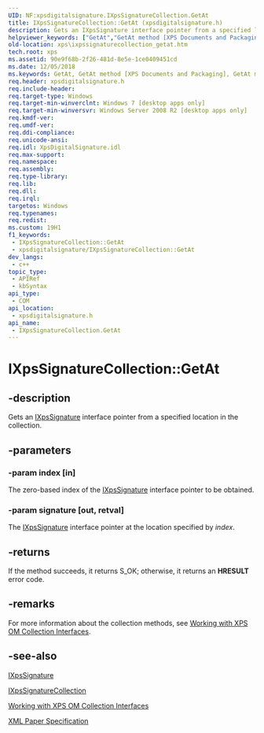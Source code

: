 ```yaml
---
UID: NF:xpsdigitalsignature.IXpsSignatureCollection.GetAt
title: IXpsSignatureCollection::GetAt (xpsdigitalsignature.h)
description: Gets an IXpsSignature interface pointer from a specified location in the collection.
helpviewer_keywords: ["GetAt","GetAt method [XPS Documents and Packaging]","GetAt method [XPS Documents and Packaging]","IXpsSignatureCollection interface","IXpsSignatureCollection interface [XPS Documents and Packaging]","GetAt method","IXpsSignatureCollection.GetAt","IXpsSignatureCollection::GetAt","xps.ixpssignaturecollection_getat","xpsdigitalsignature/IXpsSignatureCollection::GetAt"]
old-location: xps\ixpssignaturecollection_getat.htm
tech.root: xps
ms.assetid: 90e9f68b-2f26-481d-8e5e-1ce0409451cd
ms.date: 12/05/2018
ms.keywords: GetAt, GetAt method [XPS Documents and Packaging], GetAt method [XPS Documents and Packaging],IXpsSignatureCollection interface, IXpsSignatureCollection interface [XPS Documents and Packaging],GetAt method, IXpsSignatureCollection.GetAt, IXpsSignatureCollection::GetAt, xps.ixpssignaturecollection_getat, xpsdigitalsignature/IXpsSignatureCollection::GetAt
req.header: xpsdigitalsignature.h
req.include-header: 
req.target-type: Windows
req.target-min-winverclnt: Windows 7 [desktop apps only]
req.target-min-winversvr: Windows Server 2008 R2 [desktop apps only]
req.kmdf-ver: 
req.umdf-ver: 
req.ddi-compliance: 
req.unicode-ansi: 
req.idl: XpsDigitalSignature.idl
req.max-support: 
req.namespace: 
req.assembly: 
req.type-library: 
req.lib: 
req.dll: 
req.irql: 
targetos: Windows
req.typenames: 
req.redist: 
ms.custom: 19H1
f1_keywords:
 - IXpsSignatureCollection::GetAt
 - xpsdigitalsignature/IXpsSignatureCollection::GetAt
dev_langs:
 - c++
topic_type:
 - APIRef
 - kbSyntax
api_type:
 - COM
api_location:
 - xpsdigitalsignature.h
api_name:
 - IXpsSignatureCollection.GetAt
---
```


# IXpsSignatureCollection::GetAt


## -description

Gets an <a href="/windows/desktop/api/xpsdigitalsignature/nn-xpsdigitalsignature-ixpssignature">IXpsSignature</a> interface pointer from a specified location in the collection.

## -parameters

### -param index [in]

The zero-based index of the <a href="/windows/desktop/api/xpsdigitalsignature/nn-xpsdigitalsignature-ixpssignature">IXpsSignature</a> interface pointer to be obtained.

### -param signature [out, retval]

The <a href="/windows/desktop/api/xpsdigitalsignature/nn-xpsdigitalsignature-ixpssignature">IXpsSignature</a> interface pointer at the location specified by <i>index</i>.

## -returns

If the method succeeds, it returns S_OK; otherwise, it returns an <b>HRESULT</b> error code.

## -remarks

For more information about the collection methods, see <a href="/previous-versions/windows/desktop/dd372931(v=vs.85)">Working with XPS OM Collection Interfaces</a>.

## -see-also

<a href="/windows/desktop/api/xpsdigitalsignature/nn-xpsdigitalsignature-ixpssignature">IXpsSignature</a>



<a href="/windows/desktop/api/xpsdigitalsignature/nn-xpsdigitalsignature-ixpssignaturecollection">IXpsSignatureCollection</a>



<a href="/previous-versions/windows/desktop/dd372931(v=vs.85)">Working with XPS OM Collection Interfaces</a>



<a href="https://en.wikipedia.org/wiki/Open_XML_Paper_Specification">XML Paper Specification</a>